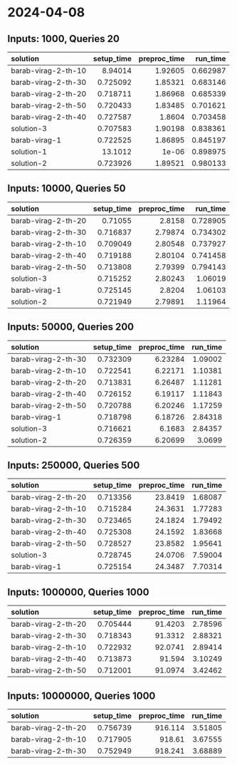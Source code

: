 # 2024-04-08

## Inputs: 1000, Queries 20

| solution            |   setup_time |   preproc_time |   run_time |
|:--------------------|-------------:|---------------:|-----------:|
| barab-virag-2-th-10 |     8.94014  |        1.92605 |   0.662987 |
| barab-virag-2-th-30 |     0.725092 |        1.85321 |   0.683146 |
| barab-virag-2-th-20 |     0.718711 |        1.86968 |   0.685339 |
| barab-virag-2-th-50 |     0.720433 |        1.83485 |   0.701621 |
| barab-virag-2-th-40 |     0.727587 |        1.8604  |   0.703458 |
| solution-3          |     0.707583 |        1.90198 |   0.838361 |
| barab-virag-1       |     0.722525 |        1.86895 |   0.845197 |
| solution-1          |    13.1012   |        1e-06   |   0.898975 |
| solution-2          |     0.723926 |        1.89521 |   0.980133 |

## Inputs: 10000, Queries 50

| solution            |   setup_time |   preproc_time |   run_time |
|:--------------------|-------------:|---------------:|-----------:|
| barab-virag-2-th-20 |     0.71055  |        2.8158  |   0.728905 |
| barab-virag-2-th-30 |     0.716837 |        2.79874 |   0.734302 |
| barab-virag-2-th-10 |     0.709049 |        2.80548 |   0.737927 |
| barab-virag-2-th-40 |     0.719188 |        2.80104 |   0.741458 |
| barab-virag-2-th-50 |     0.713808 |        2.79399 |   0.794143 |
| solution-3          |     0.715252 |        2.80243 |   1.06019  |
| barab-virag-1       |     0.725145 |        2.8204  |   1.06103  |
| solution-2          |     0.721949 |        2.79891 |   1.11964  |

## Inputs: 50000, Queries 200

| solution            |   setup_time |   preproc_time |   run_time |
|:--------------------|-------------:|---------------:|-----------:|
| barab-virag-2-th-30 |     0.732309 |        6.23284 |    1.09002 |
| barab-virag-2-th-10 |     0.722541 |        6.22171 |    1.10381 |
| barab-virag-2-th-20 |     0.713831 |        6.26487 |    1.11281 |
| barab-virag-2-th-40 |     0.726152 |        6.19117 |    1.11843 |
| barab-virag-2-th-50 |     0.720788 |        6.20246 |    1.17259 |
| barab-virag-1       |     0.718798 |        6.18726 |    2.84318 |
| solution-3          |     0.716621 |        6.1683  |    2.84357 |
| solution-2          |     0.726359 |        6.20699 |    3.0699  |

## Inputs: 250000, Queries 500

| solution            |   setup_time |   preproc_time |   run_time |
|:--------------------|-------------:|---------------:|-----------:|
| barab-virag-2-th-20 |     0.713356 |        23.8419 |    1.68087 |
| barab-virag-2-th-10 |     0.715284 |        24.3631 |    1.77283 |
| barab-virag-2-th-30 |     0.723465 |        24.1824 |    1.79492 |
| barab-virag-2-th-40 |     0.725308 |        24.1592 |    1.83668 |
| barab-virag-2-th-50 |     0.728527 |        23.8582 |    1.95641 |
| solution-3          |     0.728745 |        24.0706 |    7.59004 |
| barab-virag-1       |     0.725154 |        24.3487 |    7.70314 |

## Inputs: 1000000, Queries 1000

| solution            |   setup_time |   preproc_time |   run_time |
|:--------------------|-------------:|---------------:|-----------:|
| barab-virag-2-th-20 |     0.705444 |        91.4203 |    2.78596 |
| barab-virag-2-th-30 |     0.718343 |        91.3312 |    2.88321 |
| barab-virag-2-th-10 |     0.722932 |        92.0741 |    2.89414 |
| barab-virag-2-th-40 |     0.713873 |        91.594  |    3.10249 |
| barab-virag-2-th-50 |     0.712001 |        91.0974 |    3.42462 |

## Inputs: 10000000, Queries 1000

| solution            |   setup_time |   preproc_time |   run_time |
|:--------------------|-------------:|---------------:|-----------:|
| barab-virag-2-th-20 |     0.756739 |        916.114 |    3.51805 |
| barab-virag-2-th-10 |     0.717905 |        918.61  |    3.67555 |
| barab-virag-2-th-30 |     0.752949 |        918.241 |    3.68889 |